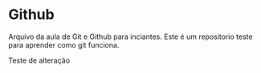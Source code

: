 # Github

Arquivo da aula de Git e Github para inciantes.
Este é um repositorio teste para aprender como git funciona.

Teste de alteração
